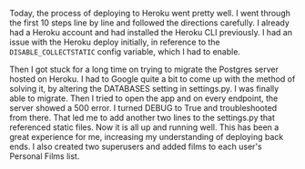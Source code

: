 Today, the process of deploying to Heroku went pretty well. I went through the first 10 steps line by line and followed the directions carefully. I already had a Heroku account and had installed the Heroku CLI previously. I had an issue with the Heroku deploy initially, in reference to the `DISABLE_COLLECTSTATIC` config variable, which I had to enable.

Then I got stuck for a long time on trying to migrate the Postgres server hosted on Heroku. I had to Google quite a bit to come up with the method of solving it, by altering the DATABASES setting in settings.py. I was finally able to migrate. Then I tried to open the app and on every endpoint, the server showed a 500 error. I turned DEBUG to True and troubleshooted from there. That led me to add another two lines to the settings.py that referenced static files. Now it is all up and running well. This has been a great experience for me, increasing my understanding of deploying back ends. I also created two superusers and added films to each user's Personal Films list.